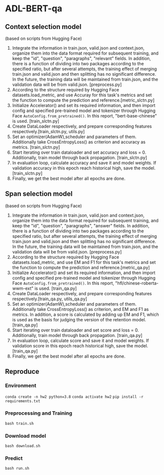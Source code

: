 # ADL-BERT-qa

## Context selection model
(based on scripts from Hugging Face)
1. Integrate the information in train.json, valid.json and context.json, organize them into the data format required for subsequent training, and keep the "id", "question", "paragraphs", "relevant" fields. In addition, there is a function of dividing into two packages according to the specified ratio, but after several attempts, the training effect of merging train.json and valid.json and then splitting has no significant difference. In the future, the training data will be maintained from train.json, and the validation data will be from valid.json. [preprocess.py]
2. According to the structure required by Hugging Face datasets.load_metric, and use Accuray for this task's metrics and set the function to compute the prediction and reference.[metric_slctn.py]
3. Initialize Accelerator() and set its required information, and then import config and specified pre-trained model and tokenizer  through Hugging Face `AutoConfig.from_pretrained()`. In this report, "bert-base-chinese" is used. [train_slctn.py]
4. Create DataLoader respectively, and prepare corresponding features respectively.[train_slctn.py, utils.py]
5. Set an optimizer(AdamW),scheduler and  parameters of them. Additionally take CrossEntropyLoss() as criterion and accuracy as metrics. [train_slctn.py]
6. Start iterating over train dataloader and set accuracy and loss = 0. Additionally, train model through back propagation. [train_slctn.py]
7. In evaluation loop, calculate accuracy and save it and model weights. If validation accuracy in this epoch reach historical high, save the model. [train_slctn.py]
8. Finally, we get the best model after all epochs are done.

## Span selection model
(based on scripts from Hugging Face)
1. Integrate the information in train.json, valid.json and context.json, organize them into the data format required for subsequent training, and keep the "id", "question", "paragraphs", "answer" fields. In addition, there is a function of dividing into two packages according to the specified ratio, but after several attempts, the training effect of merging train.json and valid.json and then splitting has no significant difference. In the future, the training data will be maintained from train.json, and the validation data will be from valid.json. [preprocess.py]
2. According to the structure required by Hugging Face datasets.load_metric, and use EM and F1 for this task's metrics and set the function to compute the prediction and reference.[metric_qa.py]
3. Initialize Accelerator() and set its required information, and then import config and specified pre-trained model and tokenizer  through Hugging Face `AutoConfig.from_pretrained()`. In this report, "hfl/chinese-roberta-wwm-ext" is used. [train_qa.py]
4. Create DataLoader respectively, and prepare corresponding features respectively.[train_qa.py, utils_qa.py]
5. Set an optimizer(AdamW),scheduler and  parameters of them. Additionally take CrossEntropyLoss() as criterion, and EM and F1 as metrics. In addition, a score is calculated by adding up EM and F1, which is used as the basis for judging the version of the retention model. [train_qa.py]
6. Start iterating over train dataloader and set score and loss = 0. Additionally, train model through back propagation. [train_qa.py]
7. In evaluation loop, calculate score and save it and model weights. If validation score in this epoch reach historical high, save the model. [train_qa.py]
8. Finally, we get the best model after all epochs are done.


## Reproduce
### Environment
`conda create -n hw2 python=3.8`
`conda activate hw2`
`pip install -r requirements.txt`
### Preprocessing and Training
`bash train.sh`


### Download model
`bash download.sh`
### Predict
`bash run.sh`